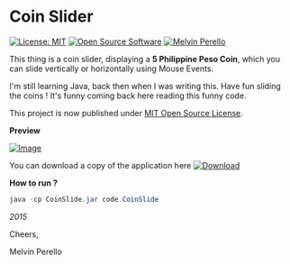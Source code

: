 # Coin Slider


[![License: MIT](https://img.shields.io/badge/license-MIT-blue)](https://opensource.org/licenses/MIT) [![Open Source Software](https://img.shields.io/badge/Open%20Source-Software-orange)](https://opensource.org/licenses/MIT) [![Melvin Perello](https://img.shields.io/badge/developer-melvin%20perello-green)](https://opensource.org/licenses/MIT) 


This thing is a coin slider, displaying a **5 Philippine Peso Coin**, which you can slide vertically or horizontally using Mouse Events.


I'm still learning Java, back then when I was writing this. Have fun sliding the coins ! It's funny coming back here reading this funny code.


This project is now published under [MIT Open Source License](https://opensource.org/licenses/MIT).


**Preview**


[![Image](https://raw.githubusercontent.com/melvinperello/CoinSlide/master/APP-PREVIEW.gif)](https://raw.githubusercontent.com/melvinperello/CoinSlide/master/APP-PREVIEW.gif)


You can download a copy of the application here [![Download](https://img.shields.io/badge/download-here-brightgreen)](https://raw.githubusercontent.com/melvinperello/CoinSlide/master/CoinSlide.jar)


**How to run ?**


```java
java -cp CoinSlide.jar code.CoinSlide
```


*2015*

Cheers,

Melvin Perello
